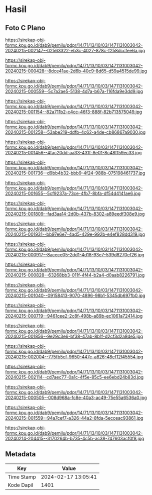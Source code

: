 # Hasil

## Foto C Plano

https://sirekap-obj-formc.kpu.go.id/dab9/pemilu/pdpr/14/71/13/10/03/1471131003042-20240215-002147--02563322-eb3c-4027-878c-f258dccfee6a.jpg

https://sirekap-obj-formc.kpu.go.id/dab9/pemilu/pdpr/14/71/13/10/03/1471131003042-20240215-000428--8dce41ae-2d6b-40c9-8d65-d59a4515de99.jpg

https://sirekap-obj-formc.kpu.go.id/dab9/pemilu/pdpr/14/71/13/10/03/1471131003042-20240215-000559--5c7a2ae5-5138-4d7a-b67a-116fda9e3dd9.jpg

https://sirekap-obj-formc.kpu.go.id/dab9/pemilu/pdpr/14/71/13/10/03/1471131003042-20240215-001154--82a711b2-c4cc-46f3-888f-82b713575049.jpg

https://sirekap-obj-formc.kpu.go.id/dab9/pemilu/pdpr/14/71/13/10/03/1471131003042-20240215-001258--53abe219-ddfb-4c62-a4de-cb86867a9030.jpg

https://sirekap-obj-formc.kpu.go.id/dab9/pemilu/pdpr/14/71/13/10/03/1471131003042-20240215-001456--4fac20dd-aa33-431f-8e01-8c48ff59ec33.jpg

https://sirekap-obj-formc.kpu.go.id/dab9/pemilu/pdpr/14/71/13/10/03/1471131003042-20240215-001736--d9bb4b32-bbb9-4f24-988b-075198461737.jpg

https://sirekap-obj-formc.kpu.go.id/dab9/pemilu/pdpr/14/71/13/10/03/1471131003042-20240215-001655--5cf9237a-73ce-4fb7-8bfa-df54d4141ae6.jpg

https://sirekap-obj-formc.kpu.go.id/dab9/pemilu/pdpr/14/71/13/10/03/1471131003042-20240215-001809--fad3aa14-2d0b-437b-8302-a89eedf308e9.jpg

https://sirekap-obj-formc.kpu.go.id/dab9/pemilu/pdpr/14/71/13/10/03/1471131003042-20240215-001931--bb97e6e7-4ad5-429e-992b-e4ef828dd319.jpg

https://sirekap-obj-formc.kpu.go.id/dab9/pemilu/pdpr/14/71/13/10/03/1471131003042-20240215-000917--8acece05-2dd1-4d18-93e7-539d8270ef26.jpg

https://sirekap-obj-formc.kpu.go.id/dab9/pemilu/pdpr/14/71/13/10/03/1471131003042-20240215-000828--63268bb3-011f-4f44-b2a4-d0aab8226791.jpg

https://sirekap-obj-formc.kpu.go.id/dab9/pemilu/pdpr/14/71/13/10/03/1471131003042-20240215-001040--09158413-9070-4896-98b1-5345db697fb0.jpg

https://sirekap-obj-formc.kpu.go.id/dab9/pemilu/pdpr/14/71/13/10/03/1471131003042-20240215-000719--9461cee2-2c8f-498b-a89b-ec1061a72414.jpg

https://sirekap-obj-formc.kpu.go.id/dab9/pemilu/pdpr/14/71/13/10/03/1471131003042-20240215-001856--9e29c3e6-bf38-47ab-8b1f-d2cf3d2a8de5.jpg

https://sirekap-obj-formc.kpu.go.id/dab9/pemilu/pdpr/14/71/13/10/03/1471131003042-20240215-002004--775fb5cf-9650-447c-a826-48ef12f45554.jpg

https://sirekap-obj-formc.kpu.go.id/dab9/pemilu/pdpr/14/71/13/10/03/1471131003042-20240215-002114--cd7aec77-0a1c-4f5e-85c5-ee6ebd24b83d.jpg

https://sirekap-obj-formc.kpu.go.id/dab9/pemilu/pdpr/14/71/13/10/03/1471131003042-20240215-000505--008d968a-fc8e-40a3-ac49-75e55a6536a0.jpg

https://sirekap-obj-formc.kpu.go.id/dab9/pemilu/pdpr/14/71/13/10/03/1471131003042-20240215-001559--94a7cef7-a326-44a2-8fda-5ecceac93861.jpg

https://sirekap-obj-formc.kpu.go.id/dab9/pemilu/pdpr/14/71/13/10/03/1471131003042-20240214-204415--3170264b-b735-4c5b-ac38-747603acf0f8.jpg


## Metadata

| Key        | Value               |
| ---------- | ------------------- |
| Time Stamp | 2024-02-17 13:05:41 |
| Kode Dapil | 1401                |




